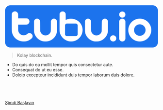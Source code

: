 <!-- _coverpage.md -->

![logo](../_media/tubuio.svg)


> Kolay blockchain.
- Do quis do ea mollit tempor quis consectetur aute.
- Consequat do ut eu esse.
- Doloip excepteur incididunt duis tempor laborum duis dolore.

<p style="margin-bottom: 75px"></p>


[Şimdi Başlayın](#tubu)
